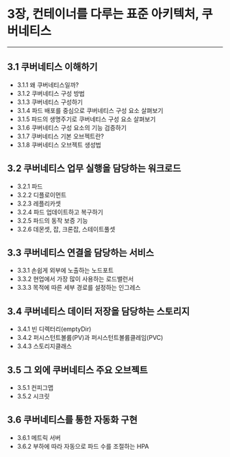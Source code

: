 # 3장, 컨테이너를 다루는 표준 아키텍처, 쿠버네티스
---
## 3.1 쿠버네티스 이해하기 
- 3.1.1 왜 쿠버네티스일까?
- 3.1.2 쿠버네티스 구성 방법
- 3.1.3 쿠버네티스 구성하기 
- 3.1.4 파드 배포를 중심으로 쿠버네티스 구성 요소 살펴보기 
- 3.1.5 파드의 생명주기로 쿠버네티스 구성 요소 살펴보기  
- 3.1.6 쿠버네티스 구성 요소의 기능 검증하기 
- 3.1.7 쿠버네티스 기본 오브젝트란?
- 3.1.8 쿠버네티스 오브젝트 생성법 
## 3.2 쿠버네티스 업무 실행을 담당하는 워크로드 
- 3.2.1 파드
- 3.2.2 디플로이먼트
- 3.2.3 레플리카셋
- 3.2.4 파드 업데이트하고 복구하기 
- 3.2.5 파드의 동작 보증 기능 
- 3.2.6 데몬셋, 잡, 크론잡, 스테이트풀셋 
## 3.3 쿠버네티스 연결을 담당하는 서비스 
- 3.3.1 손쉽게 외부에 노출하는 노드포트 
- 3.3.2 현업에서 가장 많이 사용하는 로드밸런서
- 3.3.3 목적에 따른 세부 경로를 설정하는 인그레스 
## 3.4 쿠버네티스 데이터 저장을 담당하는 스토리지 
- 3.4.1 빈 디렉터리(emptyDir)
- 3.4.2 퍼시스턴트볼륨(PV)과 퍼시스턴트볼륨클레임(PVC)
- 3.4.3 스토리지클래스
## 3.5 그 외에 쿠버네티스 주요 오브젝트 
- 3.5.1 컨피그맵
- 3.5.2 시크릿 
## 3.6 쿠버네티스를 통한 자동화 구현 
- 3.6.1 메트릭 서버 
- 3.6.2 부하에 따라 자동으로 파드 수를 조절하는 HPA
